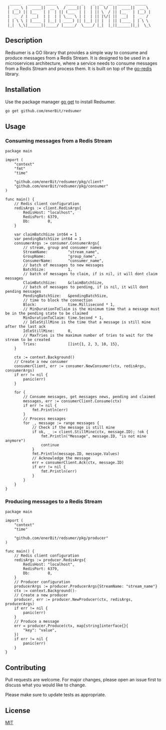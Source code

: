 ```
  _____   ______  _____    _____  _    _  __  __  ______  _____
 |  __ \ |  ____||  __ \  / ____|| |  | ||  \/  ||  ____||  __ \
 | |__) || |__   | |  | || (___  | |  | || \  / || |__   | |__) |
 |  _  / |  __|  | |  | | \___ \ | |  | || |\/| ||  __|  |  _  /
 | | \ \ | |____ | |__| | ____) || |__| || |  | || |____ | | \ \
 |_|  \_\|______||_____/ |_____/  \____/ |_|  |_||______||_|  \_\
```

## Description

Redsumer is a GO library that provides a simple way to consume and produce messages from a Redis Stream. It is designed to be used in a microservices architecture, where a service needs to consume messages from a Redis Stream and process them. It is built on top of the [go-redis]("https://github.com/redis/go-redis") library.

## Installation

Use the package manager [go get](https://golang.org/cmd/go/#hdr-Add_dependencies_to_current_module_and_install_them) to install Redsumer.

```bash
go get github.com/enerBit/redsumer
```

## Usage

### Consuming messages from a Redis Stream

```golang
package main

import (
	"context"
    "fmt"
    "time"

    "github.com/enerBit/redsumer/pkg/client"
    "github.com/enerBit/redsumer/pkg/consumer"
)

func main() {
    // Redis client configuration
    redisArgs := client.RedisArgs{
		RedisHost: "localhost",
		RedisPort: 6379,
		Db:        0,
	}

	var claimBatchSize int64 = 1
    var pendingBatchSize int64 = 1
	consumerArgs := consumer.ConsumerArgs{
        // stream, group and consumer names
		StreamName:         "stream_name",
		GroupName:          "group_name",
		ConsumerName:       "consumer_name",
        // batch of messages to new messages
		BatchSize:          1,
        // batch of messages to claim, if is nil, it will dont claim messages
		ClaimBatchSize:     &claimBatchSize,
        // batch of messages to pending, if is nil, it will dont pending messages
		PendingBatchSize:   &pendingBatchSize,
        // time to block the connection
		Block:              time.Millisecond * 1,
        // MinDurationToClaim is the minimum time that a message must be in the pending state to be claimed
		MinDurationToClaim: time.Second * 1,
        // IdleStillMine is the time that a message is still mine after the last ack
		IdleStillMine:      0,
        // MaxTries is the maximum number of tries to wait for the stream to be created
		Tries:              []int{1, 2, 3, 10, 15},
    }

    ctx := context.Background()
    // Create a new consumer
	consumerClient, err := consumer.NewConsumer(ctx, redisArgs, consumerArgs)
    if err != nil {
		panic(err)
	}

    for {
        // Consume messages, get messages news, pending and claimed
		messages, err := consumerClient.Consume(ctx)
		if err != nil {
			fmt.Println(err)
		}
        // Process messages
		for _, message := range messages {
            // Check if the message is still mine
			if ok, _ := client.StillMine(ctx, message.ID); !ok {
				fmt.Println("Message", message.ID, "is not mine anymore")
				continue
			}
			fmt.Println(message.ID, message.Values)
            // Acknowledge the message
			err = consumerClient.Ack(ctx, message.ID)
            if err != nil {
			    fmt.Println(err)
            }
		}
	}
}

```

### Producing messages to a Redis Stream

```golang
package main

import (
	"context"
	"time"

    "github.com/enerBit/redsumer/pkg/producer"
)

func main() {
    // Redis client configuration
    redisArgs := producer.RedisArgs{
        RedisHost: "localhost",
		RedisPort: 6379,
		Db:        0,
	}
    // Producer configuration
	producerArgs := producer.ProducerArgs{StreamName: "stream_name"}
    ctx := context.Background()-
    // Create a new producer
	producer, err := producer.NewProducer(ctx, redisArgs, producerArgs)
	if err != nil {
		panic(err)
	}
    // Produce a message
    err = producer.Produce(ctx, map[string]interface{}{
        "key": "value",
    })
    if err != nil {
        panic(err)
    }
}
```

## Contributing
Pull requests are welcome. For major changes, please open an issue first to discuss what you would like to change.

Please make sure to update tests as appropriate.

## License
[MIT](https://choosealicense.com/licenses/mit/)
